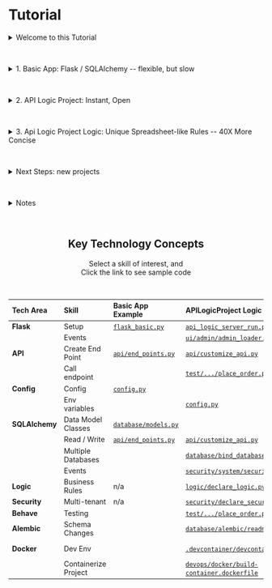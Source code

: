 # Tutorial

<details markdown>

&nbsp;

<summary>Welcome to this Tutorial</summary>

Use this Tutorial for a quick tour of API Logic Server - automated project creation from a database, and customization including logic.  As a reference background, a "native" hand-coded Flask app (*1. Basic_App*) is provided for experimentation.

The Key Technology Concepts (at end) is an inventory of essential skills for creating Flask/SQLAlchemy systems.  Each are illustrated here.

These projects all use the [Northwind Sample Database](https://apilogicserver.github.io/Docs/Sample-Database/).  Other databases are also provided in Next Steps.

</details>

&nbsp;

<details markdown>

&nbsp;

<summary>1. Basic App: Flask / SQLAlchemy -- flexible, but slow</summary>

This illustrates a typical framework-based approach for creating projects - a minimal project for seeing core Flask and SQLAlchemy services in action.

Frameworks are flexible, and leverage your existing dev environment (IDE, git, etc).  But the manual effort is time-consuming, and complex.  This minimal project does not provide:

* an API endpoint for each table

* a User Interface

* any security, or business logic (multi-table derivations and constraints).

Execute using the Run Configuration, and test with `cURL`.  The relevant code is `1. Basic_App/api/end_points.py`.

<details markdown>

<summary> Show me how </summary>

&nbsp;

To run the basic app:

1. Click Run Configurations, and the green button to start the server

2. Copy the `cURL` text, and paste it into the `bash`/`zsh` window

3. When you have reviewed the result, stop the server

<figure><img src="https://github.com/ApiLogicServer/Docs/blob/main/docs/images/tutorial/1-basic-app-tutorial.png?raw=true"></figure>

</details>

</details>

&nbsp;

</details>


<details markdown>

<summary>2. API Logic Project: Instant, Open</summary>

&nbsp;

Instead of frameworks, we might consider a Low Code approach.  Low Code tools provide excellent custom user interfaces.  However, these often require extensive screen painting, and typically require a proprietary IDE.

The *2. ApiLogicProject* app provides an alternative, creating an entire project by reading your schema.  This approach is:

* **Instant:** faster than Low Code screen painting, with instant APIs and Admin User Interfaces:

  * **API:** an endpoint for each table, with filtering, sorting, pagination and related data access.  Swagger is automatic.

  * **Admin UI:** multi-page / multi-table apps, with page navigations, automatic joins and declarative hide/show.  It executes a yaml file, so basic customizations do not require HTML or JavaScript background.

      * Custom UIs can be built using your tool of choice (React, Angular, etc), using the API

* **Open:** a fully open approach:

  * **Open Source:** install with pip or docker

  * **Open Technology:** using standard IDEs such as VSCode or PyCharm.  All of the key technology concepts you mastered above (Flask, SQLAlchemy) still fully apply.

This application was *not coded* - **it was created** using the API Logic Server CLI (Command Language Interface), with 1 command (don't do this now - it's already been done):

```bash
ApiLogicServer create --project_name=ApiLogicProject --db_url=nw-  # use Northwind, no customizations
```

To execute (see *Show me how*, below, for details): **restart the server** with **Run and Debug >> *2. API Logic Server: Instant, Open***, and then start the Browser at localhost:5656 **(url in the console log)**

&nbsp;

<details markdown>

<summary> Show me how </summary>

&nbsp;

To run the ApiLogicProject app, **stop the running server** (see figure above), and

1. Restart the Server:

    1. Click **Run and Debug**
    2. Use the dropdown to select **2. API Logic Server: Instant, Open**, and
    3. Click the green button to start the server
<br><br>

2. Start the Browser at localhost:5656, using the **url shown in the console log**

Don't spend too much time exploring the app, we'll see a much better version in just a moment...

<figure><img src="https://github.com/ApiLogicServer/Docs/blob/main/docs/images/tutorial/2-apilogicproject-tutorial.png?raw=true"></figure>

</details>

&nbsp;

> Key Takeway: you will achieve this level automation for your projects: provide a database, get an instant API and Admin App.  Then, customize in your IDE. 

&nbsp;

An instant Admin App and API are a great start, but there are some significant short-comings:

* **No security -** no login authentication

* **No logic -** multi-table derivations and constraints for save logic

    * For example, open **Customer** (left nav menu), **click `ALFKI`**, and **EDIT > DELETE the first Order**.  Re-click Customer from the left nav menu - it should have reduced the customer's balance from 2102, but it's unchanged.   That's because there is *no logic...*

Let's see how these are addressed, in the next section.

</details>

&nbsp;

<details markdown>


<summary>3. Api Logic Project Logic: Unique Spreadsheet-like Rules -- 40X More Concise</summary>

&nbsp;

A running API and UI are a great start, but completing the project still requires logic and security.  This can be as much as half the effort, so we really haven't achieved "Low Code" until these are addressed.

A unique feature of API Logic Server is provision for:

* **Business Logic Automation:** using unique spreadsheet-like rules for multi-table derivation and constraint update logic, extensible with Python.  Rules offer significant advantages:

  * Remarkable agility with automatic dependency management - 40x more concise than code
  * Simplify maintenance with automatic ordering
  * Improve quality through automatic reuse and partitioning
  * Faciliate collaboration since business users can read them


* Rules are **declared in *your IDE,*** with full support for code completion, logging, and debugging.

The *3. ApiLogicProject_Logic* application is a clone of the prior example, customized in VSCode:

* **API:** additional endpoints are defined in [```3. ApiLogicProject_Logic/api/customize_api.py```](3.%20ApiLogicProject_Logic/api/customize_api.py)

* **Logic:** the project now implements logic and security

* **User Interface:** the app now has help text that walks you through the key features

You can run the app.  

1. **Stop the server** using the red "stop" button).
2. **Restart the server** with the same procedure as Step 2, above, but choose Run Configuration ***3. API Logic Project: Logic***.  

<details markdown>

<summary>Remind me how</summary>

1. Restart the Server:

    1. Click **Run and Debug**
    2. Use the dropdown to select **3. API Logic Project: Logic**, and
    3. Click the green button to start the server
<br><br>

2. Start the Browser at localhost:5656, using the **url shown in the console log**

</details>

&nbsp;

Observe the customizations in [```3. ApiLogicProject_Logic```](3.%20ApiLogicProject_Logic/)

1. Click Category - you need to **login** now (user u1, password p).  That's because authentication has been activated.

2. Categories has fewer rows per **multi-tenant Grant logic** in [```3. ApiLogicProject_Logic/security/declare_security.py```](3.%20ApiLogicProject_Logic/security/declare_security.py)

3. The app now shows **help text** to introduce its features per updates in [```3. ApiLogicProject_Logic/ui/admin/admin.yaml```](3.%20ApiLogicProject_Logic/ui/admin/admin.yaml)

4. Our Delete Order test adjusts the customer balance, since we how have **business logic** in [```3. ApiLogicProject_Logic/logic/declare_logic.py```](3.%20ApiLogicProject_Logic/logic/declare_logic.py)

5. You can explore the Swagger via *item 2 on the Home* page

    * You will need to authenticate as explained in the [project documentation](https://apilogicserver.github.io/Docs/Security-Overview/)

    * You can try the customized API with the custom service using *CategoriesEndPoint/get_cats,* authenticated as *u1*.  See  ```ApiLogicProject_Logic/api/customize_api.py```

You can use VSCode to *diff* these from their originals in the `2. ApiLogicProject`.

&nbsp;

> **Key Take-aways** <br>1. **Instant** project creation<br>2. Spreadsheet-like **Rules**<br>3. Fully Customizable in ***your* IDE**.


</details>

&nbsp;

<details markdown>

&nbsp;

&nbsp;

<summary>Next Steps: new projects</summary>

Use the [```Detailed Tutorial```](3.%20ApiLogicProject_Logic/Tutorial.md) to further explore this app.


As shown above, it's easy to create projects with a single command.  To help you explore, ApiLogicServer provides several pre-installed sqlite databases.  For example, create a project for this 1 table database:

```bash
cd tutorial
ApiLogicServer create --project_name=todo --db_url=todo
```
Then, **restart** the server as above, using the Run Configuration for `Execute ToDo`.

You can also try these other examples (be sure to `cd tutorial`; use the name below for both the _project_name_ and the _db_url_):

* **chinook** - albums and artists
* **classicmodels** - customers and orders

Launch configurations have been pre-created, then re-execute the Admin app as above.

> Next, try it on your own databases: if you have a database, you can have an API and an Admin app in minutes.

&nbsp;

<details markdown>

<summary> Providing the db_url for your own database </summary>

&nbsp;

The system provides shorthand notations for the pre-installed sample databases above.  For your own databases, you will need to provide a SQLAlchemy URI for the `db_url` parameter.  These can be tricky - try `ApiLogicServer examples`, or, when all else fails, [try the docs](https://apilogicserver.github.io/Docs/Database-Connectivity/).

</details>


</details>

&nbsp;

<details markdown>

<summary> Notes </summary>




Please find additional notes below.

<details markdown>

<summary> Project Structure </summary>

&nbsp;

This tutorial is actually 3 independent projects.  When you create a project using `ApiLogicServer create --project_name=my_project`, the system will create a free-standing project.  The project will include your container settings, IDE settings etc, so you can just open it your IDE to run and debug.

</details>


</details>

&nbsp;

<p align="center">
  <h2 align="center">Key Technology Concepts</h2>
</p>
<p align="center">
  Select a skill of interest, and<br>Click the link to see sample code
</p>
&nbsp;


| Tech Area | Skill | Basic App Example | APILogicProject Logic Example | Notes   |
|:---- |:------|:-----------|:--------|:--------|
| __Flask__ | Setup | [```flask_basic.py```](1.%20Basic_App/flask_basic.py) |  [```api_logic_server_run.py```](3.%20ApiLogicProject_Logic/api_logic_server_run.py) |  |
|  | Events | |  [```ui/admin/admin_loader.py```](3.%20ApiLogicProject_Logic/ui/admin/admin_loader.py) |  |
| __API__ | Create End Point | [```api/end_points.py```](Basic_App/api/end_points.py) | [```api/customize_api.py```](3.%20ApiLogicProject_Logic/api/customize_api.py) |  see `def order():` |
|  | Call endpoint |  | [```test/.../place_order.py```](3.%20ApiLogicProject_Logic/test/api_logic_server_behave/features/steps/place_order.py) | |
| __Config__ | Config | [```config.py```](3.%20ApiLogicProject_Logic/config.py) | | |
|  | Env variables |  | [```config.py```](3.%20ApiLogicProject_Logic/config.py) | os.getenv(...)  |
| __SQLAlchemy__ | Data Model Classes | [```database/models.py```](3.%20ApiLogicProject_Logic/database/models.py) |  |  |
|  | Read / Write | [```api/end_points.py```](3.%20Basic_App/api/end_points.py) | [```api/customize_api.py```](3.%20ApiLogicProject_Logic/api/customize_api.py) | see `def order():`  |
|  | Multiple Databases |  | [```database/bind_databases.py```](3.%20ApiLogicProject_Logic/database/bind_databases.py) |   |
|  | Events |  | [```security/system/security_manager.py```](3.%20ApiLogicProject_Logic/security/system/security_manager.py) |  |
| __Logic__ | Business Rules | n/a | [```logic/declare_logic.py```](3.%20ApiLogicProject_Logic/logic/declare_logic.py) | ***Unique*** to API Logic Server  |
| __Security__ | Multi-tenant | n/a | [```security/declare_security.py```](3.%20ApiLogicProject_Logic/security/declare_security.py) |   |
| __Behave__ | Testing |  | [```test/.../place_order.py```](3.%20ApiLogicProject_Logic/test/api_logic_server_behave/features/steps/place_order.py) |  |
| __Alembic__ | Schema Changes |  | [```database/alembic/readme.md```](3.%20ApiLogicProject_Logic/database/alembic/readme.md) |   |
| __Docker__ | Dev Env | | [```.devcontainer/devcontainer.json```](.devcontainer/devcontainer.json) | See also "For_VS_Code.dockerFile" |
|  | Containerize Project |  | [```devops/docker/build-container.dockerfile```](3.%20ApiLogicProject_Logic/devops/docker/build-container.dockerfile) |  |